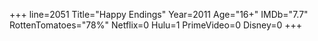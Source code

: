 +++
line=2051
Title="Happy Endings"
Year=2011
Age="16+"
IMDb="7.7"
RottenTomatoes="78%"
Netflix=0
Hulu=1
PrimeVideo=0
Disney=0
+++

